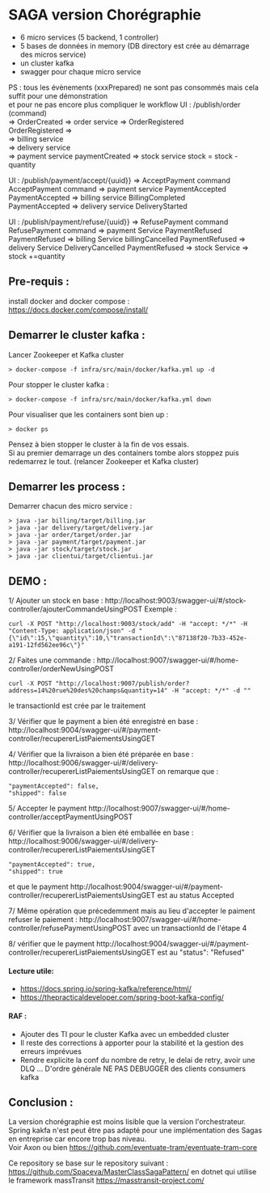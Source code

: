 # SAGA version Chorégraphie 
- 6 micro services (5 backend, 1 controller)
- 5 bases de données in memory (DB directory est crée au démarrage des micros service)  
- un cluster kafka
- swagger pour chaque micro service

PS : tous les évènements (xxxPrepared) ne sont pas consommés mais cela suffit pour une démonstration  
 et pour ne pas encore plus compliquer le workflow
 UI : /publish/order (command)   
 => OrderCreated => order service => OrderRegistered   
 OrderRegistered =>   
                 => billing service    
                 => delivery service  
                 => payment service paymentCreated
                 => stock service stock = stock - quantity 
                  
 UI : /publish/payment/accept/{uuid}} => AcceptPayment command    
 AcceptPayment command => payment service PaymentAccepted    
   PaymentAccepted => billing service BillingCompleted  
   PaymentAccepted => delivery service DeliveryStarted  
   
 UI : /publish/payment/refuse/{uuid}} => RefusePayment command  
 RefusePayment command => payment Service PaymentRefused 
   PaymentRefused => billing Service billingCancelled
   PaymentRefused => delivery Service DeliveryCancelled
   PaymentRefused => stock Service => stock +=quantity 
                 
## Pre-requis : 
install docker and docker compose :  
https://docs.docker.com/compose/install/

## Demarrer le cluster kafka :

Lancer Zookeeper et Kafka cluster  
```
> docker-compose -f infra/src/main/docker/kafka.yml up -d
```

Pour stopper le cluster kafka :
```
> docker-compose -f infra/src/main/docker/kafka.yml down
```
Pour visualiser que les containers sont bien up :
```
> docker ps
```

Pensez à bien stopper le cluster à la fin de vos essais.  
Si au premier demarrage un des containers tombe alors stoppez puis redemarrez le tout. 
(relancer Zookeeper et Kafka cluster)

## Demarrer les process :
Demarrer chacun des micro service :
```
> java -jar billing/target/billing.jar
> java -jar delivery/target/delivery.jar
> java -jar order/target/order.jar
> java -jar payment/target/payment.jar
> java -jar stock/target/stock.jar
> java -jar clientui/target/clientui.jar
```
## DEMO :  
1/ Ajouter un stock en base :
http://localhost:9003/swagger-ui/#/stock-controller/ajouterCommandeUsingPOST
Exemple :
```
curl -X POST "http://localhost:9003/stock/add" -H "accept: */*" -H "Content-Type: application/json" -d "{\"id\":15,\"quantity\":10,\"transactionId\":\"87138f20-7b33-452e-a191-12fd562ee96c\"}"
```
  
2/ Faites une commande : 
http://localhost:9007/swagger-ui/#/home-controller/orderNewUsingPOST
```
curl -X POST "http://localhost:9007/publish/order?address=14%20rue%20des%20champs&quantity=14" -H "accept: */*" -d ""
```
le transactionId est crée par le traitement   

3/ Vérifier que le payment a bien été enregistré en base :
http://localhost:9004/swagger-ui/#/payment-controller/recupererListPaiementsUsingGET 
 
4/ Vérifier que la livraison a bien été préparée en base :
http://localhost:9006/swagger-ui/#/delivery-controller/recupererListPaiementsUsingGET
on remarque que :
```
"paymentAccepted": false,
"shipped": false  
```
5/ Accepter le payment 
http://localhost:9007/swagger-ui/#/home-controller/acceptPaymentUsingPOST 
 
6/ Vérifier que la livraison a bien été emballée en base :
http://localhost:9006/swagger-ui/#/delivery-controller/recupererListPaiementsUsingGET
```
"paymentAccepted": true,
"shipped": true
```
et que le payment http://localhost:9004/swagger-ui/#/payment-controller/recupererListPaiementsUsingGET 
est au status Accepted  

7/ Même opération que précedemment mais au lieu d'accepter le paiment refuser le paiement :
http://localhost:9007/swagger-ui/#/home-controller/refusePaymentUsingPOST
avec un transactionId de l'étape 4    

8/ vérifier que le payment http://localhost:9004/swagger-ui/#/payment-controller/recupererListPaiementsUsingGET
 est au "status": "Refused"

#### Lecture utile: 
- https://docs.spring.io/spring-kafka/reference/html/  
- https://thepracticaldeveloper.com/spring-boot-kafka-config/

#### RAF : 
- Ajouter des TI pour le cluster Kafka avec un embedded cluster 
- Il reste des corrections à apporter pour la stabilité et la gestion des erreurs imprévues  
- Rendre explicite la conf du nombre de retry, le delai de retry, avoir une DLQ ...
D'ordre générale NE PAS DEBUGGER des clients consumers kafka

## Conclusion :  
La version chorégraphie est moins lisible que la version l'orchestrateur.   
Spring kakfa n'est peut être pas adapté pour une implémentation des Sagas en entreprise car 
encore trop bas niveau.  
Voir Axon ou bien https://github.com/eventuate-tram/eventuate-tram-core

Ce repository se base sur le repository suivant :  
https://github.com/Spaceva/MasterClassSagaPattern/ en dotnet qui utilise 
le framework massTransit https://masstransit-project.com/




